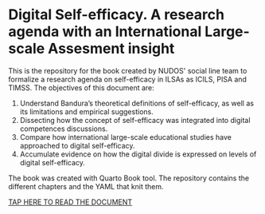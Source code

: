 # Digital Self-efficacy. A research agenda with an International Large-scale Assesment insight

This is the repository for the book created by NUDOS' social line team to formalize a research agenda on self-efficacy in ILSAs as ICILS, PISA and TIMSS. The objectives of this document are:

1.    Understand Bandura’s theoretical definitions of self-efficacy, as well as its limitations and empirical suggestions.
2.    Dissecting how the concept of self-efficacy was integrated into digital competences discussions.
3.    Compare how international large-scale educational studies have approached to digital self-efficacy.
4.    Accumulate evidence on how the digital divide is expressed on levels of digital self-efficacy.

The book was created with Quarto Book tool. The repository contains the different chapters and the YAML that knit them. 

[TAP HERE TO READ THE DOCUMENT]()
